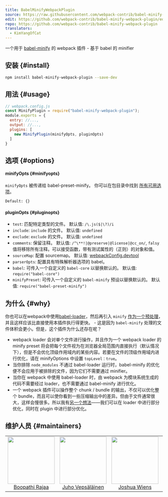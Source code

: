 ```yaml
---
title: BabelMinifyWebpackPlugin
source: https://raw.githubusercontent.com/webpack-contrib/babel-minify-webpack-plugin/master/README.md
edit: https://github.com/webpack-contrib/babel-minify-webpack-plugin/edit/master/README.md
repo: https://github.com/webpack-contrib/babel-minify-webpack-plugin
translators:
  - KimYangOfCat
---
```

一个用于 <a href="https://github.com/babel/minify">babel-minify</a> 的 webpack 插件 - 基于 babel 的 minifier

## 安装 {#install}

```bash
npm install babel-minify-webpack-plugin --save-dev
```

## 用法 {#usage}

```js
// webpack.config.js
const MinifyPlugin = require("babel-minify-webpack-plugin");
module.exports = {
  entry: //...,
  output: //...,
  plugins: [
    new MinifyPlugin(minifyOpts, pluginOpts)
  ]
}
```

## 选项 {#options}

#### minifyOpts {#minifyopts}

`minifyOpts` 被传递给 babel-preset-minify。 你可以在包目录中找到 [所有可用选项](https://github.com/babel/minify/tree/master/packages/babel-preset-minify#options)。

`Default: {}`

#### pluginOpts {#pluginopts}

+ `test`: 匹配特定类型的文件。 默认值: `/\.js($|\?)/i`
+ `include`: `include` 的文件。 默认值: `undefined`
+ `exclude`: `exclude` 的文件。 默认值: `undefined`
+ `comments`: 保留注释。 默认值: `/^\**!|@preserve|@license|@cc_on/`,  `falsy` 值将移除所有注释。可以接受函数，带有测试属性的（正则）的对象和值。
+ `sourceMap`: 配置 sourcemap。 默认值: [webpackConfig.devtool](/configuration/devtool/)
+ `parserOpts`: 配置具有特殊解析器选项的 babel。
+ `babel`: 可传入一个自定义的 `babel-core` 以替换默认的。 默认值: `require("babel-core")`
+ `minifyPreset`: 可传入一个自定义的 `babel-minify` 预设以替换默认的。 默认值: `require("babel-preset-minify")`

## 为什么 {#why}

你也可以在webpack中使用[babel-loader](https://github.com/babel/babel-loader)，然后再引入 `minify` [作为一个预处理](https://github.com/babel/minify#babel-preset)，并且这样应该比直接使用本插件执行得更快。 - 这是因为 `babel-minify` 处理的文件体积会更小。但是，这个插件为什么还存在呢？

+ webpack loader 会对单个文件进行操作，并且作为一个 webpack loader 的 minify preset 将会把每个文件视为在浏览器全局范围内直接执行（默认情况下），但是不会优化顶级作用域内的某些内容。若要在文件的顶级作用域内进行优化，请在 minifyOptions 中设置 `topLevel：true`。
+ 当你排除 `node_modules` 不通过 babel-loader 运行时，babel-minify 的优化便不会应用于被排除的文件，因为它们不需要通过 minifier。
+ 当你在 webpack 中使用 babel-loader 时，由 webpack 为模块系统生成的代码不需要经过 loader，也不需要通过 babel-minify 进行优化。
+ 一个 webpack 插件可以操作整个 chunk / bundle 的输出，不仅可以优化整个 bundle，而且可以使你看到一些压缩输出中的差异。但由于文件通常很大，这样会慢很多。所以我有[另一个想法](https://github.com/webpack-contrib/babel-minify-webpack-plugin/issues/8)——我们可以在 loader 中进行部分优化，同时在 plugin 中进行部分优化。

## 维护人员 {#maintainers}

<table>
  <tbody>
    <tr>
      <td align="center">
        <img width="150" height="150"
        src="https://avatars2.githubusercontent.com/u/294474?v=3&s=150">
        </br>
        <a href="https://github.com/boopathi">Boopathi Rajaa</a>
      </td>
      <td align="center">
        <img width="150" height="150"
        src="https://avatars3.githubusercontent.com/u/166921?v=3&s=150">
        </br>
        <a href="https://github.com/bebraw">Juho Vepsäläinen</a>
      </td>
      <td align="center">
        <img width="150" height="150"
        src="https://avatars2.githubusercontent.com/u/8420490?v=3&s=150">
        </br>
        <a href="https://github.com/d3viant0ne">Joshua Wiens</a>
      </td>
      <td align="center">
        <img width="150" height="150"
        src="https://avatars3.githubusercontent.com/u/533616?v=3&s=150">
        </br>
        <a href="https://github.com/SpaceK33z">Kees Kluskens</a>
      </td>
      <td align="center">
        <img width="150" height="150"
        src="https://avatars3.githubusercontent.com/u/3408176?v=3&s=150">
        </br>
        <a href="https://github.com/TheLarkInn">Sean Larkin</a>
      </td>
    </tr>
  <tbody>
</table>

[npm]: https://img.shields.io/npm/v/babel-minify-webpack-plugin.svg
[npm-url]: https://npmjs.com/package/babel-minify-webpack-plugin

[deps]: https://david-dm.org/webpack-contrib/babel-minify-webpack-plugin.svg
[deps-url]: https://david-dm.org/webpack-contrib/babel-minify-webpack-plugin

[chat]: https://img.shields.io/badge/gitter-webpack%2Fwebpack-brightgreen.svg
[chat-url]: https://gitter.im/webpack/webpack

[test]: https://travis-ci.org/webpack-contrib/babel-minify-webpack-plugin.svg?branch=master
[test-url]: https://travis-ci.org/webpack-contrib/babel-minify-webpack-plugin

[cover]: https://codecov.io/gh/webpack-contrib/babel-minify-webpack-plugin/branch/master/graph/badge.svg
[cover-url]: https://codecov.io/gh/webpack-contrib/babel-minify-webpack-plugin

[quality]: https://www.bithound.io/github/webpack-contrib/babel-minify-webpack-plugin/badges/score.svg
[quality-url]: https://www.bithound.io/github/webpack-contrib/babel-minify-webpack-plugin
